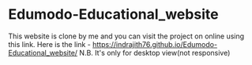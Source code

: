 # Edumodo-Educational_website
This website is clone by me and you can visit the project on online using this link. 
Here is the link - https://indrajith76.github.io/Edumodo-Educational_website/
N.B. It's only for desktop view(not responsive)
